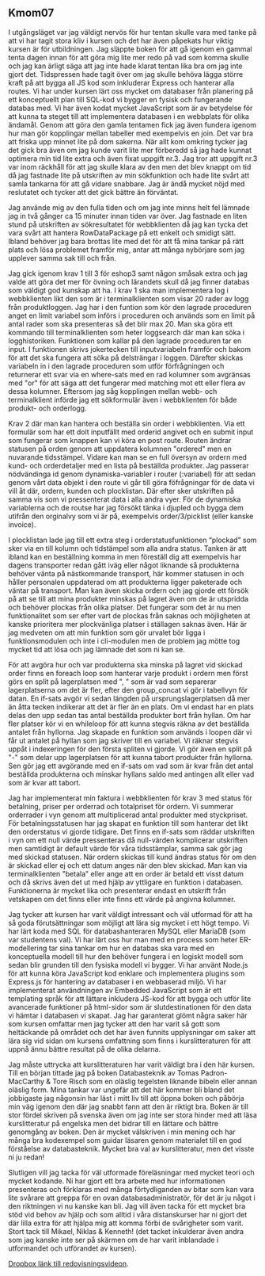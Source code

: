 ## Kmom07

I utgångsläget var jag väldigt nervös för hur tentan skulle vara med tanke på att vi har tagit stora kliv i kursen och det har även påpekats hur viktig kursen är för utbildningen. Jag släppte boken för att gå igenom en gammal tenta dagen innan för att göra mig lite mer redo på vad som komma skulle och jag kan ärligt säga att jag inte hade klarat tentan lika bra om jag inte gjort det. Tidspressen hade tagit över om jag skulle behöva lägga större kraft på att bygga all JS kod som inkluderar Express och hanterar alla routes. Vi har under kursen lärt oss mycket om databaser från planering på ett konceptuellt plan till SQL-kod vi bygger en fysisk och fungerande databas med. Vi har även kodat mycket JavaScript som är av betydelse för att kunna ta steget till att implementera databasen i en webbplats för olika ändamål. Genom att göra den gamla tentamen fick jag även fundera igenom hur man gör kopplingar mellan tabeller med exempelvis en join. Det var bra att friska upp minnet lite på dom sakerna. När allt kom omkring tycker jag det gick bra även om jag kunde varit lite mer förberedd så jag hade kunnat optimera min tid lite extra och även fixat uppgift nr.3. Jag tror att uppgift nr.3 var inom räckhåll för att jag skulle klara av den men det blev knappt om tid då jag fastnade lite på utskriften av min sökfunktion och hade lite svårt att samla tankarna för att gå vidare snabbare. Jag är ändå mycket nöjd med reslutatet och tycker att det gick bättre än förväntat.

Jag använde mig av den fulla tiden och om jag inte minns helt fel lämnade jag in två gånger ca 15 minuter innan tiden var över. Jag fastnade en liten stund på utskriften av sökresultatet för webbklienten då jag kan tycka det vara svårt att hantera RowDataPackage på ett enkelt och smidigt sätt. Ibland behöver jag bara brottas lite med det för att få mina tankar på rätt plats och lösa problemet framför mig, antar att många nybörjare som jag upplever samma sak till och från.

Jag gick igenom krav 1 till 3 för eshop3 samt någon småsak extra och jag valde att göra det mer för övning och lärandets skull då jag finner databas som väldigt god kunskap att ha. I krav 1 ska man implementera log i webbklienten likt den som är i terminalklienten som visar 20 rader av logg från produktloggen. 
Jag har i den funtion som kör den lagrade proceduren anget en limit variabel som införs i proceduren och används som en limit på antal rader som ska presenteras så det blir max 20. Man ska göra ett kommando till terminalklienten som heter loggsearch där man kan söka i logghistoriken. Funktionen som kallar på den lagrade proceduren tar en input. I funktionen skrivs jokertecken till inputvariabeln framför och bakom för att det ska fungera att söka på delsträngar i loggen. Därefter skickas variabeln in i den lagrade proceduren som utför förfrågningen och returnerar ett svar via en where-sats med en rad kolumner som avgränsas med "or" för att säga att det fungerar med matching mot ett eller flera av dessa kolumner. Eftersom jag såg kopplingen mellan webb- och terminalklient införde jag ett sökformulär även i webbklienten för både produkt- och orderlogg.

Krav 2 där man kan hantera och beställa sin order i webbklienten. Via ett formulär som har ett dolt inputfällt med orderid angivet och en submit input som fungerar som knappen kan vi köra en post route. Routen ändrar statusen på orden genom att uppdatera kolumnen "ordered" men en nuvarande tidsstämpel. Vidare kan man se en full översyn av ordern med kund- och orderdetaljer med en lista på beställda produkter. Jag passerar nödvändinga id genom dynamiska-variabler i router (:variabel) för att sedan genom vårt data objekt i den route vi går till göra föfrågningar för de data vi vill åt där, ordern, kunden och plocklistan. Där efter sker utskriften på samma vis som vi pressenterat data i alla andra vyer. För de dynamiska variablerna och de routse har jag försökt tänka i djupled och bygga dem utifrån den orginalvy som vi är på, exempelvis order/3/picklist (eller kanske invoice).

I plocklistan lade jag till ett extra steg i orderstatusfunktionen “plockad” som sker via en till kolumn och tidstämpel som alla andra status. Tanken är att ibland kan en beställning komma in men föreställ dig att exempelvis har dagens transporter redan gått iväg eller något liknande så produkterna behöver vänta på nästkommande transport, här kommer statusen in och håller personalen uppdaterad om att produkterna ligger paketerade och väntar på transport. Man kan även skicka ordern och jag gjorde ett försök på att se till att mina produkter minskas på lagret även om de är utspridda och behöver plockas från olika platser. Det fungerar som det är nu men funktionalitet som ser efter vart de plockas från saknas och möjligheten at kanske prioritera mer plockvänliga platser i ställagen saknas även. Här är jag medveten om att min funktion som gör urvalet bör ligga i funktionsmodulen och inte i cli-modulen men de problem jag mötte tog mycket tid att lösa och jag lämnade det som ni kan se.

För att avgöra hur och var produkterna ska minska på lagret vid skickad order finns en foreach loop som hanterar varje produkt i ordern men först görs en split på lagerplatsen med ", " som är vad som separerar lagerplatserna om det är fler, efter den group_concat vi gör i tabellvyn för datan. En if-sats avgör vi sedan längden på ursprungslagerplatsen då mer än åtta tecken indikerar att det är fler än en plats. Om vi endast har en plats delas den upp sedan tas antal beställda produkter bort från hyllan. Om har fler platser kör vi en whileloop för att kunna stegvis räkna av det beställda antalet från hyllorna. Jag skapade en funktion som används i loopen där vi får ut antalet på hyllan som jag skriver till en variabel. Vi räknar stegvis uppåt i indexeringen för den första spliten vi gjorde. Vi gör även en split på "-" som delar upp lagerplatsen för att kunna tabort produkter från hyllorna. Sen gör jag ett avgörande med en if-sats om vad som är kvar från det antal beställda produkterna och minskar hyllans saldo med antingen allt eller vad som är kvar att tabort.

Jag har implementerat min faktura i webbklienten för krav 3 med status för betalning, priser per orderrad och totalpriset för ordern. Vi summerar orderrader i vyn genom att multiplicerad antal produkter med styckpriset. För betalningsstatusen har jag skapat en funktion till som hanterar det likt den orderstatus vi gjorde tidigare. Det finns en if-sats som räddar utskriften i vyn om ett null värde pressenteras då null-värden komplicerar utskriften men samtidigt är default värde för våra tidsstämplar, samma sak gör jag med skickad statusen. När ordern skickas till kund ändras status för om den är skickad eller ej och ett datum anges när den blev skickad. Man kan via terminalklienten "betala" eller ange att en order är betald ett visst datum och då skrivs även det ut med hjälp av yttligare en funktion i databasen. Funktionerna är mycket lika och presenterar endast en utskrift från vetskapen om det finns eller inte finns ett värde på angivna kolumner.

Jag tycker att kursen har varit väldigt intressant och väl utformad för att ha så goda förutsättningar som möjligt att lära sig mycket i ett högt tempo. Vi har lärt koda med SQL för databashanteraren MySQL eller MariaDB (som var studentens val). Vi har lärt oss hur man med en process som heter ER-modellering tar sina tankar om hur en databas ska vara med en konceptuella modell till hur den behöver fungera i en logiskt modell som sedan blir grunden till den fysiska modell vi bygger. Vi har använt Node.js för att kunna köra JavaScript kod enklare och implementera plugins som Express.js för hantering av databaser i en webbaserad miljö. Vi har implementerat användningen av Embedded JavaScript som är ett templating språk för att lättare inkludera JS-kod för att bygga och utför lite avancerade funktioner på html-sidor som är slutdestinationen för den data vi hämtar i databasen vi skapat. Jag har garanterat glömt några saker här som kursen omfattar men jag tycker att den har varit så gott som heltäckande på området och det har även funnits upplysningar om saker att lära sig vid sidan om kursens omfattning som finns i kurslitteraturen för att uppnå ännu bättre resultat på de olika delarna.

Jag måste uttrycka att kurslitteraturen har varit väldigt bra i den här kursen. Till en början tittade jag på boken Databasteknik av Tomas Padron-MacCarthy & Tore Risch som en oläslig tegelsten liknande bibeln eller annan oläslig form. Mina tankar var ungefär att det här kommer bli bland det jobbigaste jag någonsin har läst i mitt liv till att öppna boken och påbörja min väg igenom den där jag snabbt fann att den är riktigt bra. Boken är till stor fördel skriven på svenska även om jag inte ser stora hinder med att läsa kurslitteratur på engelska men det bidrar till en lättare och bättre genomgång av boken. Den är mycket välskriven i min mening och har många bra kodexempel som guidar läsaren genom materialet till en god förståelse av databasteknik. Mycket bra val av kurslitteratur, men det visste ni ju redan!

Slutligen vill jag tacka för väl utformade föreläsningar med mycket teori och mycket kodande. Ni har gjort ett bra arbete med hur informationen presenteras och förklaras med många förtydliganden av bitar som kan vara lite svårare att greppa för en ovan databasadministratör, för det är ju något i den riktningen vi nu kanske kan bli. Jag vill även tacka för ett mycket bra stöd vid behov av hjälp och som alltid i våra distanskurser har ni gjort det där lilla extra för att hjälpa mig att komma förbi de svårigheter som varit. Stort tack till Mikael, Niklas & Kenneth! (det tacket inkulderar även andra som jag kanske inte ser på skärmen om de har varit inblandade i utformandet och utförandet av kursen).




[Dropbox länk till redovisningsvideon](https://www.dropbox.com/s/9ni09u0zheh3ca0/Redovisning%20Databas%20tentamen%20try3.mp4?dl=0).